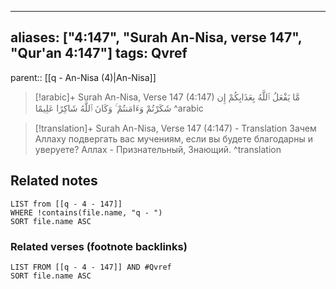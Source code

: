 
---
aliases: ["4:147", "Surah An-Nisa, verse 147", "Qur'an 4:147"]
tags: Qvref
---

parent:: [[q - An-Nisa (4)|An-Nisa]]

> [!arabic]+ Surah An-Nisa, Verse 147 (4:147)
> <span class="quran-arabic">مَّا يَفْعَلُ ٱللَّهُ بِعَذَابِكُمْ إِن شَكَرْتُمْ وَءَامَنتُمْ ۚ وَكَانَ ٱللَّهُ شَاكِرًا عَلِيمًا</span>
^arabic

> [!translation]+ Surah An-Nisa, Verse 147 (4:147) - Translation
> Зачем Аллаху подвергать вас мучениям, если вы будете благодарны и уверуете? Аллах - Признательный, Знающий.
^translation



## Related notes
```dataview
LIST from [[q - 4 - 147]]
WHERE !contains(file.name, "q - ")
SORT file.name ASC
```

### Related verses (footnote backlinks)
```dataview
LIST FROM [[q - 4 - 147]] AND #Qvref
SORT file.name ASC
```

